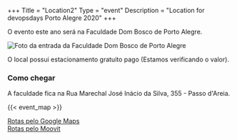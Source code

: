 +++
Title = "Location2"
Type = "event"
Description = "Location for devopsdays Porto Alegre 2020"
+++

O evento este ano será na Faculdade Dom Bosco de Porto Alegre.

![Foto da entrada da Faculdade Dom Bosco de Porto Alegre](/events/2020-porto-alegre/dom-bosco.jpg)

O local possui estacionamento gratuito pago (Estamos verificando o valor).

### Como chegar
A faculdade fica na Rua Marechal José Inácio da Silva, 355 - Passo d'Areia.

<!-- Uncomment this only if you have set the coordinates for your location in the config yaml. Get Latitude and Longitude of a Point: http://itouchmap.com/latlong.html -->
{{< event_map >}}

[Rotas pelo Google Maps](https://www.google.com.br/maps/dir/Current+Location/Faculdade+Dom+Bosco+de+Porto+Alegre+-+Rua+Marechal+Jos%C3%A9+In%C3%A1cio+da+Silva+-+Passo+d'Areia,+Porto+Alegre+-+RS/@-30.0199605,-51.2174289,14z)  
[Rotas pelo Moovit](https://moovitapp.com?metroId=964&to=Faculdade%20Dom%20Bosco&tll=-30.012064_-51.179253&t=1)

